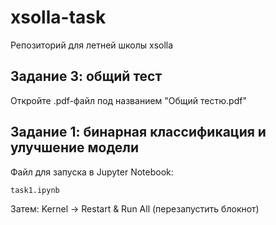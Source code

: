 # xsolla-task
Репозиторий для летней школы xsolla

## Задание 3: общий тест
Откройте .pdf-файл под названием "Общий тестю.pdf"

## Задание 1: бинарная классификация и улучшение модели
Файл для запуска в Jupyter Notebook:
```sh
task1.ipynb
```
Затем: Kernel -> Restart & Run All (перезапустить блокнот)
